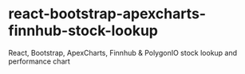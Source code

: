 # react-bootstrap-apexcharts-finnhub-stock-lookup
React, Bootstrap, ApexCharts, Finnhub &amp; PolygonIO stock lookup and performance chart 

